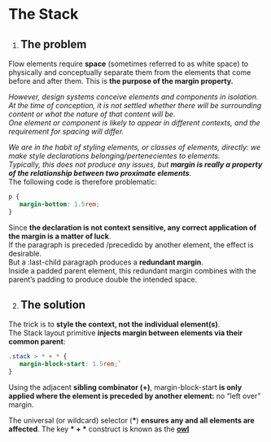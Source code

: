 # The Stack

1. ## The problem

Flow elements require **space** (sometimes referred to as white space) to physically and conceptually separate them from the elements that come before and after them. This is **the purpose of the margin property.** 

*However, design systems conceive elements and components in isolation.*     
*At the time of conception, it is not settled whether there will be surrounding content or what the nature of that content will be.*     
*One element or component is likely to appear in different contexts, and the requirement for spacing will differ.*  

*We are in the habit of styling elements, or classes of elements, directly: we make style declarations belonging/pertenecientes to elements.*     
*Typically, this does not produce any issues, but **margin is really a property of the relationship between two proximate elements**.*     
The following code is therefore problematic:

```css 
p {  
   margin-bottom: 1.5rem;  
} 
``` 
Since **the declaration is not context sensitive, any correct application of the margin is a matter of luck**.   
If the paragraph is preceded /precedido by another element, the effect is desirable.   
But a :last-child paragraph produces a **redundant margin**.   
Inside a padded parent element, this redundant margin combines with the parent’s padding to produce double the intended space. 

2. ## The	solution

The trick is to **style the context, not the individual element(s)**.   
The Stack layout primitive **injects margin between elements via their common parent**:

```css   
.stack > * + * { 
   margin-block-start: 1.5rem;` 
}
``` 

Using the adjacent **sibling combinator (+)**, margin-block-start **is only applied where the element is preceded by another element:** no “left over” margin. 

The universal (or wildcard) selector (**\***) **ensures any and all elements are affected**. The key **\* \+ \*** construct is known as the [**owl**](https://alistapart.com/article/axiomatic-css-and-lobotomized-owls)
